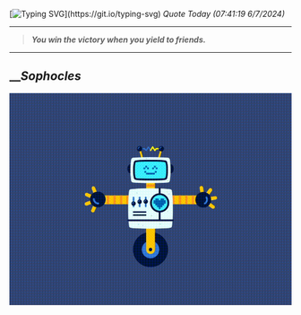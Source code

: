 [![Typing SVG](https://readme-typing-svg.herokuapp.com?font=Press+Start+2P&color=C2F784&size=35&width=900&height=100&lines=Hello+World%2C+I'm+Hung+!)](https://git.io/typing-svg) 
_Quote Today (07:41:19 6/7/2024)_
___
>**_You win the victory when you yield to friends._**
___

## __**_Sophocles_**

![RobotDance](src/assets/images/robot-dancing-dribble.gif?style=center)
